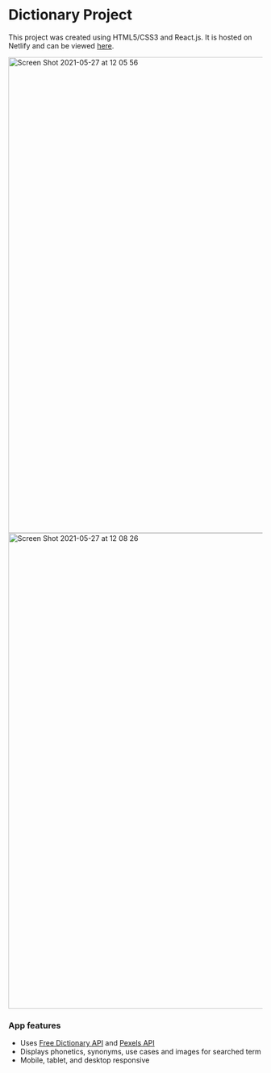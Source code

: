 # Dictionary Project

This project was created using HTML5/CSS3 and React.js. It is hosted on Netlify and can be viewed [here](https://zen-yonath-218392.netlify.app/).

<img width="943" alt="Screen Shot 2021-05-27 at 12 05 56" src="https://user-images.githubusercontent.com/78911193/119764631-5dc5d800-bee4-11eb-9b09-fdad65268c77.png">
<img width="943" alt="Screen Shot 2021-05-27 at 12 08 26" src="https://user-images.githubusercontent.com/78911193/119764637-5f8f9b80-bee4-11eb-8f56-6e29a5b5686c.png">

### App features
* Uses [Free Dictionary API](https://dictionaryapi.dev/) and [Pexels API](https://www.pexels.com/api/)
* Displays phonetics, synonyms, use cases and images for searched term
* Mobile, tablet, and desktop responsive
